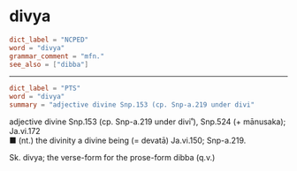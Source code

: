 # divya

``` toml
dict_label = "NCPED"
word = "divya"
grammar_comment = "mfn."
see_also = ["dibba"]
```

--------------------

``` toml
dict_label = "PTS"
word = "divya"
summary = "adjective divine Snp.153 (cp. Snp-a.219 under divi"
```

adjective divine Snp.153 (cp. Snp\-a.219 under divi˚), Snp.524 (\+ mānusaka); Ja.vi.172  
■ (nt.) the divinity a divine being (= devatā) Ja.vi.150; Snp\-a.219.

Sk. divya; the verse\-form for the prose\-form dibba (q.v.)

